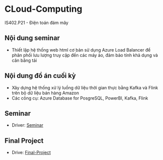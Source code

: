 # CLoud-Computing
IS402.P21 - Điện toán đám mây 

## Nội dung seminar
- Thiết lập hệ thống web html cơ bản sử dụng Azure Load Balancer để phân phối lưu lượng truy cập đến các máy ảo, đảm bảo tính khả dụng và cân bằng tải

## Nội dung đồ án cuối kỳ
- Xây dựng hệ thống xử lý luồng dữ liệu thời gian thực bằng Kafka và Flink trên bộ dữ liệu bán hàng Amazon
- Các công cụ: Azure Database for PosgreSQL, PowerBI, Kafka, Flink

## Seminar
-  Driver: [Seminar](https://drive.google.com/drive/folders/11mWd1y8C-amiYED_aqMTr5cWYgv0Zh1R?usp=drive_link)

## Final Project
- Drive: [Final-Project](https://drive.google.com/drive/folders/11sN9XyyyEJKQYqeCsfJ-x_syCYKrATBa?usp=sharing)
